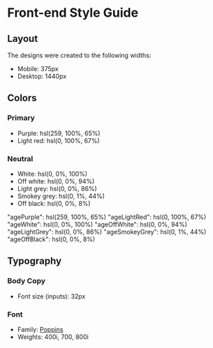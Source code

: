 # Front-end Style Guide

## Layout

The designs were created to the following widths:

- Mobile: 375px
- Desktop: 1440px

## Colors

### Primary

- Purple: hsl(259, 100%, 65%)
- Light red: hsl(0, 100%, 67%)

### Neutral

- White: hsl(0, 0%, 100%)
- Off white: hsl(0, 0%, 94%)
- Light grey: hsl(0, 0%, 86%)
- Smokey grey: hsl(0, 1%, 44%)
- Off black: hsl(0, 0%, 8%)


"agePurple": hsl(259, 100%, 65%)
"ageLightRed": hsl(0, 100%, 67%)
"ageWhite": hsl(0, 0%, 100%)
"ageOffWhite": hsl(0, 0%, 94%)
"ageLightGrey": hsl(0, 0%, 86%)
"ageSmokeyGrey": hsl(0, 1%, 44%)
"ageOffBlack": hsl(0, 0%, 8%)
## Typography

### Body Copy

- Font size (inputs): 32px

### Font

- Family: [Poppins](https://fonts.google.com/specimen/Poppins)
- Weights: 400i, 700, 800i

